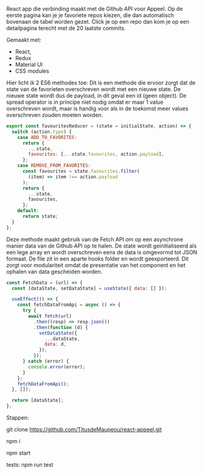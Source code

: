 React app die verbinding maakt met de Github API voor Appeel.
Op de eerste pagina kan je je favoriete repos kiezen, die dan automatisch bovenaan de tabel worden gezet. Click je op een repo dan kom je op een detailpagina terecht met de 20 laatste commits.

Gemaakt met:
- React,
- Redux
- Material UI
- CSS modules

Hier licht ik 2 ES6 methodes toe:
Dit is een methode die ervoor zorgt dat de state van de favorieten overschreven wordt met een nieuwe state. De nieuwe state wordt dus de payload, in dit geval een id (geen object). De spread operator is in principe niet nodig omdat er maar 1 value overschreven wordt, maar is handig voor als in de toekomst meer values overschreven zouden moeten worden.

```javascript
export const favouritesReducer = (state = initialState, action) => {
  switch (action.type) {
    case ADD_TO_FAVORITES:
      return {
        ...state,
        favourites: [...state.favourites, action.payload],
      };
    case REMOVE_FROM_FAVORITES:
      const favourites = state.favourites.filter(
        (item) => item !== action.payload
      );
      return {
        ...state,
        favourites,
      };
    default:
      return state;
  }
};
```
Deze methode maakt gebruik van de Fetch API om op een asynchrone manier data van de Github API op te halen. De state wordt geinitialiseerd als een lege array en wordt overschreven eens de data is omgevormd tot JSON formaat. De file zit in een aparte hooks folder en wordt geexporteerd. Dit zorgt voor modulariteit omdat de presentatie van het component en het ophalen van data gescheiden worden.

```javascript
const FetchData = (url) => {
  const [dataState, setDataState] = useState({ data: [] });

  useEffect(() => {
    const fetchDataFromApi = async () => {
      try {
        await fetch(url)
          .then((resp) => resp.json())
          .then(function (d) {
            setDataState({
              ...dataState,
              data: d,
            });
          });
      } catch (error) {
        console.error(error);
      }
    };
    fetchDataFromApi();
  }, []);

  return [dataState];
};
```

Stappen:

git clone https://github.com/TitusdeMaupeou/react-appeel.git

npm i

npm start

tests: npm run test
